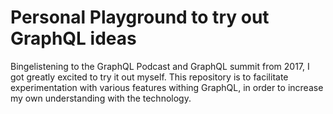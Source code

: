 # Personal Playground to try out GraphQL ideas

Bingelistening to the GraphQL Podcast and GraphQL summit from 2017, I got
greatly excited to try it out myself. This repository is to facilitate
experimentation with various features withing GraphQL, in order to increase my
own understanding with the technology.

